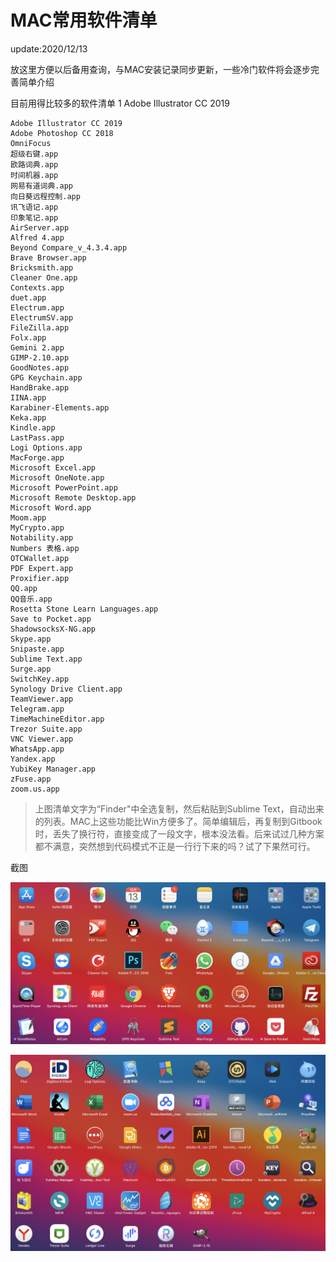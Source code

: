 # MAC常用软件清单

update:2020/12/13

放这里方便以后备用查询，与MAC安装记录同步更新，一些冷门软件将会逐步完善简单介绍

目前用得比较多的软件清单 1	Adobe Illustrator CC 2019

```text
Adobe Illustrator CC 2019
Adobe Photoshop CC 2018
OmniFocus
超级右键.app
欧路词典.app
时间机器.app
网易有道词典.app
向日葵远程控制.app
讯飞语记.app
印象笔记.app
AirServer.app
Alfred 4.app
Beyond Compare_v_4.3.4.app
Brave Browser.app
Bricksmith.app
Cleaner One.app
Contexts.app
duet.app
Electrum.app
ElectrumSV.app
FileZilla.app
Folx.app
Gemini 2.app
GIMP-2.10.app
GoodNotes.app
GPG Keychain.app
HandBrake.app
IINA.app
Karabiner-Elements.app
Keka.app
Kindle.app
LastPass.app
Logi Options.app
MacForge.app
Microsoft Excel.app
Microsoft OneNote.app
Microsoft PowerPoint.app
Microsoft Remote Desktop.app
Microsoft Word.app
Moom.app
MyCrypto.app
Notability.app
Numbers 表格.app
OTCWallet.app
PDF Expert.app
Proxifier.app
QQ.app
QQ音乐.app
Rosetta Stone Learn Languages.app
Save to Pocket.app
ShadowsocksX-NG.app
Skype.app
Snipaste.app
Sublime Text.app
Surge.app
SwitchKey.app
Synology Drive Client.app
TeamViewer.app
Telegram.app
TimeMachineEditor.app
Trezor Suite.app
VNC Viewer.app
WhatsApp.app
Yandex.app
YubiKey Manager.app
zFuse.app
zoom.us.app
```

> 上图清单文字为“Finder"中全选复制，然后粘贴到Sublime Text，自动出来的列表。MAC上这些功能比Win方便多了。简单编辑后，再复制到Gitbook时，丢失了换行符，直接变成了一段文字，根本没法看。后来试过几种方案都不满意，突然想到代码模式不正是一行行下来的吗？试了下果然可行。

截图

![](.gitbook/assets/image%20%2811%29.png)

![](.gitbook/assets/image%20%2810%29.png)

